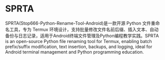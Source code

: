 # SPRTA
SPRTA(Stop666-Python-Rename-Tool-Android)是一款开源 Python 文件重命名工具，专为 Termux 环境设计，支持批量修改文件名前后缀、插入文本、自动备份与日志记录，适用于Android终端文件管理及Python编程教学实践。SPRTA is an open-source Python file renaming tool for Termux, enabling batch prefix/suffix modification, text insertion, backups, and logging, ideal for Android terminal management and Python programming education.
